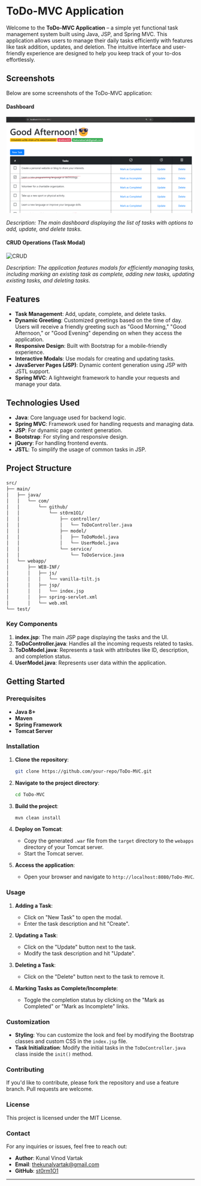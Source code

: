 # ToDo-MVC Application

Welcome to the **ToDo-MVC Application** – a simple yet functional task management system built using Java, JSP, and Spring MVC. This application allows users to manage their daily tasks efficiently with features like task addition, updates, and deletion. The intuitive interface and user-friendly experience are designed to help you keep track of your to-dos effortlessly.

## Screenshots

Below are some screenshots of the ToDo-MVC application:

#### Dashboard

![Dashboard](images/screenshot-dashboard.png)

*Description: The main dashboard displaying the list of tasks with options to add, update, and delete tasks.*

#### CRUD Operations (Task Modal)

![CRUD](images/screenshot-crud.gif)

*Description: The application features modals for efficiently managing tasks, including marking an existing task as complete, adding new tasks, updating existing tasks, and deleting tasks.*

## Features

- **Task Management**: Add, update, complete, and delete tasks.
- **Dynamic Greeting**: Customized greetings based on the time of day. Users will receive a friendly greeting such as "Good Morning," "Good Afternoon," or "Good Evening" depending on when they access the application.
- **Responsive Design**: Built with Bootstrap for a mobile-friendly experience.
- **Interactive Modals**: Use modals for creating and updating tasks.
- **JavaServer Pages (JSP)**: Dynamic content generation using JSP with JSTL support.
- **Spring MVC**: A lightweight framework to handle your requests and manage your data.

## Technologies Used

- **Java**: Core language used for backend logic.
- **Spring MVC**: Framework used for handling requests and managing data.
- **JSP**: For dynamic page content generation.
- **Bootstrap**: For styling and responsive design.
- **jQuery**: For handling frontend events.
- **JSTL**: To simplify the usage of common tasks in JSP.

## Project Structure

```
src/
├── main/
│   ├── java/
│   │   └── com/
│   │       └── github/
│   │           └── st0rm1O1/
│   │               ├── controller/
│   │               │   └── ToDoController.java
│   │               ├── model/
│   │               │   ├── ToDoModel.java
│   │               │   └── UserModel.java
│   │               └── service/
│   │                   └── ToDoService.java
│   └── webapp/
│       ├── WEB-INF/
│       │   ├── js/
│       │   │   └── vanilla-tilt.js
│       │   ├── jsp/
│       │   │   └── index.jsp
│       │   ├── spring-servlet.xml
│       │   └── web.xml
└── test/
```

### Key Components

1. **index.jsp**: The main JSP page displaying the tasks and the UI.
2. **ToDoController.java**: Handles all the incoming requests related to tasks.
3. **ToDoModel.java**: Represents a task with attributes like ID, description, and completion status.
4. **UserModel.java**: Represents user data within the application.

## Getting Started

### Prerequisites

- **Java 8+**
- **Maven**
- **Spring Framework**
- **Tomcat Server**

### Installation

1. **Clone the repository**:
   ```bash
   git clone https://github.com/your-repo/ToDo-MVC.git
   ```

2. **Navigate to the project directory**:
   ```bash
   cd ToDo-MVC
   ```

3. **Build the project**:
   ```bash
   mvn clean install
   ```

4. **Deploy on Tomcat**:
    - Copy the generated `.war` file from the `target` directory to the `webapps` directory of your Tomcat server.
    - Start the Tomcat server.

5. **Access the application**:
    - Open your browser and navigate to `http://localhost:8080/ToDo-MVC`.

### Usage

1. **Adding a Task**:
    - Click on "New Task" to open the modal.
    - Enter the task description and hit "Create".

2. **Updating a Task**:
    - Click on the "Update" button next to the task.
    - Modify the task description and hit "Update".

3. **Deleting a Task**:
    - Click on the "Delete" button next to the task to remove it.

4. **Marking Tasks as Complete/Incomplete**:
    - Toggle the completion status by clicking on the "Mark as Completed" or "Mark as Incomplete" links.

### Customization

- **Styling**: You can customize the look and feel by modifying the Bootstrap classes and custom CSS in the `index.jsp` file.
- **Task Initialization**: Modify the initial tasks in the `ToDoController.java` class inside the `init()` method.

### Contributing

If you'd like to contribute, please fork the repository and use a feature branch. Pull requests are welcome.

### License

This project is licensed under the MIT License.

### Contact

For any inquiries or issues, feel free to reach out:

- **Author**: Kunal Vinod Vartak
- **Email**: thekunalvartak@gmail.com
- **GitHub**: [st0rm1O1](https://github.com/st0rm1O1)

---